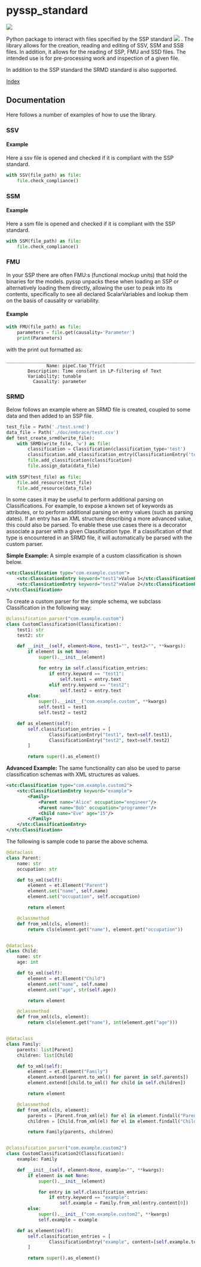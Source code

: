 # pyssp_standard
[<img src="https://img.shields.io/badge/Status-In Development-orange.svg?logo=LOGO">](<LINK>)

Python package to interact with files specified by the SSP standard [<img src="https://img.shields.io/badge/SSP-Standard-blue.svg?logo=LOGO">](<https://ssp-standard.org/>)
. The library allows for 
the creation, reading and editing of SSV, SSM and SSB files. In addition, it allows for the reading of SSP, FMU and SSD
files. The intended use is for pre-processing work and inspection of a given file.

In addition to the SSP standard the SRMD standard is also supported.

[Index](https://fghaider.github.io/pyssp_standard/docs/index)

## Documentation
Here follows a number of examples of how to use the library.


### SSV 

#### Example
Here a ssv file is opened and checked if it is compliant with the SSP standard.

```python
with SSV(file_path) as file:
    file.check_compliance()
```


### SSM

#### Example
Here a ssm file is opened and checked if it is compliant with the SSP standard.

```python
with SSM(file_path) as file:
    file.check_compliance()
```


### FMU

In your SSP there are often FMU:s (functional mockup units) that hold the binaries for the models. pyssp unpacks these 
when loading an SSP or alternatively loading them directly, allowing the user to peak into its contents, specifically 
to see all declared ScalarVariables and lookup them on the basis of causality or variability.

#### Example

```python
with FMU(file_path) as file:
    parameters = file.get(causality='Parameter')
    print(Parameters)
```
with the print out formatted as:
```
___________________________________________________________________________________________
               Name: pipeC.tao_Tfrict
        Description: Time constant in LP-filtering of Text
        Variability: tunable
          Causality: parameter
 ```

### SRMD
Below follows an example where an SRMD file is created, coupled to some data and then added to an SSP file.
```python
test_file = Path('./test.srmd')
data_file = Path('./doc/embrace/test.csv')
def test_create_srmd(write_file):
    with SRMD(write_file, 'w') as file:
        classification = Classification(classification_type='test')
        classification.add_classification_entry(ClassificationEntry('test', 'This is a test'))
        file.add_classification(classification)
        file.assign_data(data_file)
        
with SSP(test_file) as file:
    file.add_resource(test_file)
    file.add_resource(data_file)
```

In some cases it may be useful to perform additional parsing on Classifications. For example, to expose
a known set of keywords as attributes, or to perform additional parsing on entry values (such as parsing
dates). If an entry has an XML structure describing a more advanced value, this could also be parsed.
To enable these use cases there is a decorator associate a parser with a given Classification type. If
a classification of that type is encountered in an SRMD file, it will automatically be parsed with the
custom parser.

**Simple Example:**
A simple example of a custom classification is shown below.
```xml
<stc:Classification type="com.example.custom">
    <stc:ClassicationEntry keyword="test1">Value 1</stc:ClassificationEntry>
    <stc:ClassicationEntry keyword="test2">Value 2</stc:ClassificationEntry>
</stc:Classification>
```
To create a custom parser for the simple schema, we subclass Classification in the following way:
```python
@classification_parser("com.example.custom")
class CustomClassification(Classification):
    test1: str
    test2: str

    def __init__(self, element=None, test1="", test2="", **kwargs):
        if element is not None:
            super().__init__(element)

            for entry in self.classification_entries:
                if entry.keyword == "test1":
                    self.test1 = entry.text
                elif entry.keyword == "test2":
                    self.test2 = entry.text
        else:
            super().__init__("com.example.custom", **kwargs)
            self.test1 = test1
            self.test2 = test2

    def as_element(self):
        self.classification_entries = [
                ClassificationEntry("test1", text=self.test1),
                ClassificationEntry("test2", text=self.test2)
        ]

        return super().as_element()
```

**Advanced Example:**
The same functionality can also be used to parse classification schemas with XML structures as values.

```xml
<stc:Classification type="com.example.custom2">
    <stc:ClassificationEntry keyword="example">
        <Family>
            <Parent name="Alice" occupation="engineer"/>
            <Parent name="Bob" occupation="programmer"/>
            <Child name="Eve" age="15"/>
        </Family>
    </stc:ClassificationEntry>
</stc:Classification>
```

The following is sample code to parse the above schema.
```python
@dataclass
class Parent:
    name: str
    occupation: str

    def to_xml(self):
        element = et.Element("Parent")
        element.set("name", self.name)
        element.set("occupation", self.occupation)

        return element

    @classmethod
    def from_xml(cls, element):
        return cls(element.get("name"), element.get("occupation"))


@dataclass
class Child:
    name: str
    age: int

    def to_xml(self):
        element = et.Element("Child")
        element.set("name", self.name)
        element.set("age", str(self.age))

        return element

    @classmethod
    def from_xml(cls, element):
        return cls(element.get("name"), int(element.get("age")))


@dataclass
class Family:
    parents: list[Parent]
    children: list[Child]

    def to_xml(self):
        element = et.Element("Family")
        element.extend([parent.to_xml() for parent in self.parents])
        element.extend([child.to_xml() for child in self.children])

        return element

    @classmethod
    def from_xml(cls, element):
        parents = [Parent.from_xml(el) for el in element.findall("Parent")]
        children = [Child.from_xml(el) for el in element.findall("Child")]

        return Family(parents, children)


@classification_parser("com.example.custom2")
class CustomClassification2(Classification):
    example: Family

    def __init__(self, element=None, example="", **kwargs):
        if element is not None:
            super().__init__(element)

            for entry in self.classification_entries:
                if entry.keyword == "example":
                    self.example = Family.from_xml(entry.content[0])
        else:
            super().__init__("com.example.custom2", **kwargs)
            self.example = example

    def as_element(self):
        self.classification_entries = [
                ClassificationEntry("example", content=[self.example.to_xml()])
        ]

        return super().as_element()
```
